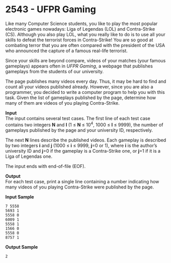 # 2543 - UFPR Gaming

Like many Computer Science students, you like to play the most popular electronic games nowadays: Liga of Legendas (LOL) and Contra-Strike (CS). Although you also play LOL, what you really like to do is to use all your skills to defeat the terrorist forces in Contra-Strike! You are so good at combating terror that you are often compared with the president of the USA who announced the capture of a famous real-life terrorist.

Since your skills are beyond compare, videos of your matches (your famous gameplays) appears often in *UFPR Gaming*, a webpage that publishes gameplays from the students of our university.

The page publishes many videos every day. Thus, it may be hard to find and count all your videos published already. However, since you are also a programmer, you decided to write a computer program to help you with this task. Given the list of gameplays published by the page, determine how many of them are videos of you playing Contra-Strike.

**Input**<br>
The input contains several test cases. The first line of each test case contains two integers **N** and **I** (1 ≤ **N** ≤ 10<sup>4</sup>, 1000 ≤ **I** ≤ 9999), the number of gameplays published by the page and your university ID, respectively.

The next **N** lines describe the published videos. Each gameplay is described by two integers **i** and **j** (1000 ≤ **i** ≤ 9999, **j**=0 or 1), where **i** is the author’s university ID and **j**=0 if the gameplay is a Contra-Strike one, or **j**=1 if it is a Liga of Legendas one.

The input ends with end-of-file (EOF).

**Output**<br>
For each test case, print a single line containing a number indicating how many videos of you playing Contra-Strike were published by the page.

**Input Sample**
````
7 5558
5693 1
5558 0
6009 1
5558 1
1566 0
5558 0
8757 1
````

**Output Sample**
````
2
````